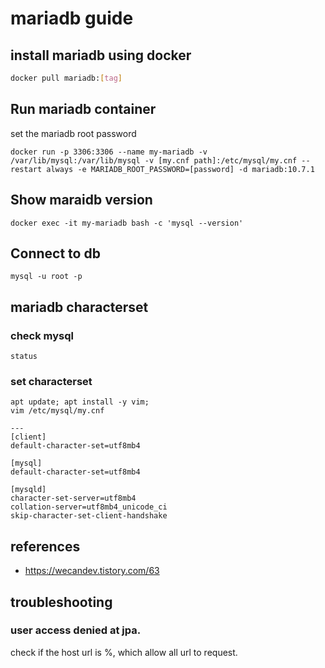 # mariadb guide

## install mariadb using docker

```bash
docker pull mariadb:[tag]
```

## Run mariadb container

set the mariadb root password
```shell
docker run -p 3306:3306 --name my-mariadb -v /var/lib/mysql:/var/lib/mysql -v [my.cnf path]:/etc/mysql/my.cnf --restart always -e MARIADB_ROOT_PASSWORD=[password] -d mariadb:10.7.1
```

## Show maraidb version
```shell
docker exec -it my-mariadb bash -c 'mysql --version'
```

## Connect to db
```shell
mysql -u root -p
```

## mariadb characterset

### check mysql
```shell
status
```
### set characterset
```shell
apt update; apt install -y vim;
vim /etc/mysql/my.cnf

---
[client]
default-character-set=utf8mb4

[mysql]
default-character-set=utf8mb4

[mysqld]
character-set-server=utf8mb4
collation-server=utf8mb4_unicode_ci
skip-character-set-client-handshake
```

## references
- https://wecandev.tistory.com/63

## troubleshooting

### user access denied at jpa.
check if the host url is %, which allow all url to request.



